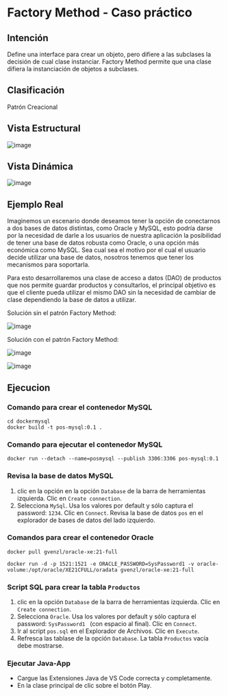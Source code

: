 # Factory Method - Caso práctico

## Intención

Define una interface para crear un objeto, pero difiere a las subclases la decisión de cual clase instanciar. Factory Method permite que una clase difiera la instanciación de objetos a subclases.

## Clasificación

Patrón Creacional

## Vista Estructural

![image](https://user-images.githubusercontent.com/84739791/225982810-f5f3c93d-7619-43c3-8b22-722629d8a324.png)

## Vista Dinámica

![image](https://user-images.githubusercontent.com/84739791/225982883-11aa4829-3f72-4d39-9447-35b6231e5dd3.png)

## Ejemplo Real

Imaginemos un escenario donde deseamos tener la opción de conectarnos a dos bases de datos distintas, como 
Oracle y MySQL, esto podría darse por la necesidad de darle a los usuarios de 
nuestra aplicación la posibilidad de tener una base de datos robusta como Oracle, 
o una opción más económica como MySQL. Sea cual sea el motivo por el cual el 
usuario decide utilizar una base de datos, nosotros tenemos que tener los 
mecanismos para soportarla.

Para esto desarrollaremos una clase de acceso a datos (DAO) de productos que 
nos permite guardar productos y consultarlos, el principal objetivo es que el cliente 
pueda utilizar el mismo DAO sin la necesidad de cambiar de clase dependiendo 
la base de datos a utilizar.

Solución sin el patrón Factory Method:

![image](https://user-images.githubusercontent.com/84739791/225983252-5ac532f2-4d54-4cce-b9d8-7712eff3cdd2.png)

Solución con el patrón Factory Method:

![image](https://user-images.githubusercontent.com/84739791/225983461-403f3457-fbe2-47d5-ab96-534e755fb238.png)

![image](https://user-images.githubusercontent.com/84739791/225983566-b369a530-211f-485d-987c-d46af51a4ad9.png)

## Ejecucion

### Comando para crear el contenedor MySQL 
```
cd dockermysql
docker build -t pos-mysql:0.1 .
```

### Comando para ejecutar el contenedor MySQL
```
docker run --detach --name=posmysql --publish 3306:3306 pos-mysql:0.1
```
### Revisa la base de datos MySQL

1. clic en la opción en la opción ```Database``` de la barra de herramientas izquierda. Clic en ```Create connection```.
2. Selecciona ```MySql```. Usa los valores por default y sólo captura el password: ```1234```. Clic en ```Connect```. Revisa la base de datos ```pos``` en el explorador de bases de datos del lado izquierdo.

### Comandos para crear el contenedor Oracle
```
docker pull gvenzl/oracle-xe:21-full

docker run -d -p 1521:1521 -e ORACLE_PASSWORD=SysPassword1 -v oracle-volume:/opt/oracle/XE21CFULL/oradata gvenzl/oracle-xe:21-full
```
### Script SQL  para crear la tabla ```Productos```

1. clic en la opción ```Database``` de la barra de herramientas izquierda. Clic en ```Create connection```.
2. Selecciona ```Oracle```. Usa los valores por default y sólo captura el password: ```SysPassword1 ``` (con espacio al final). Clic en ```Connect```.
3. Ir al script ```pos.sql``` en el Explorador de Archivos. Clic en ```Execute```.
4. Refresca las tablase de la opción ```Database```. La tabla ```Productos``` vacía debe mostrarse.

### Ejecutar Java-App 

* Cargue las Extensiones Java de VS Code correcta y completamente.
* En la clase principal de clic sobre el botón Play.

